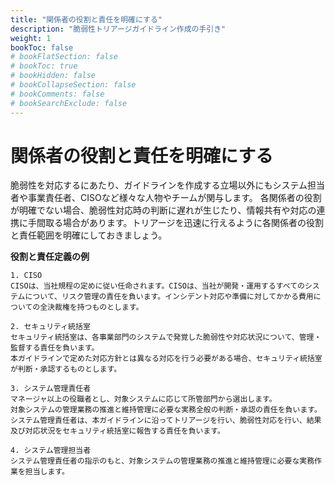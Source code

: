 ```yaml
---
title: "関係者の役割と責任を明確にする"
description: "脆弱性トリアージガイドライン作成の手引き"
weight: 1
bookToc: false
# bookFlatSection: false
# bookToc: true
# bookHidden: false
# bookCollapseSection: false
# bookComments: false
# bookSearchExclude: false
---
```

# 関係者の役割と責任を明確にする

脆弱性を対応するにあたり、ガイドラインを作成する立場以外にもシステム担当者や事業責任者、CISOなど様々な人物やチームが関与します。
各関係者の役割が明確でない場合、脆弱性対応時の判断に遅れが生じたり、情報共有や対応の連携に手間取る場合があります。トリアージを迅速に行えるように各関係者の役割と責任範囲を明確にしておきましょう。

**役割と責任定義の例**

```
1. CISO
CISOは、当社規程の定めに従い任命されます。CISOは、当社が開発・運用するすべてのシステムについて、リスク管理の責任を負います。インシデント対応や準備に対してかかる費用についての全決裁権を持つものとします。

2. セキュリティ統括室
セキュリティ統括室は、各事業部門のシステムで発覚した脆弱性や対応状況について、管理・監督する責任を負います。
本ガイドラインで定めた対応方針とは異なる対応を行う必要がある場合、セキュリティ統括室が判断・承認するものとします。

3. システム管理責任者
マネージャ以上の役職者とし、対象システムに応じて所管部門から選出します。
対象システムの管理業務の推進と維持管理に必要な実務全般の判断・承認の責任を負います。
システム管理責任者は、本ガイドラインに沿ってトリアージを行い、脆弱性対応を行い、結果及び対応状況をセキュリティ統括室に報告する責任を負います。

4. システム管理担当者
システム管理責任者の指示のもと、対象システムの管理業務の推進と維持管理に必要な実務作業を担当します。
```
